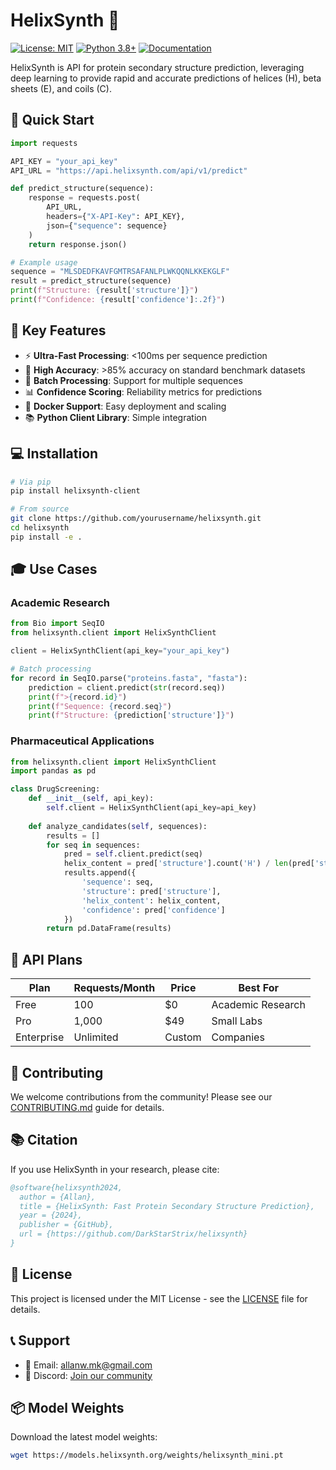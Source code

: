 
# HelixSynth 🧬

[![License: MIT](https://img.shields.io/badge/License-MIT-yellow.svg)](https://opensource.org/licenses/MIT)
[![Python 3.8+](https://img.shields.io/badge/python-3.8+-blue.svg)](https://www.python.org/downloads/)
[![Documentation](https://img.shields.io/badge/docs-latest-brightgreen.svg)](https://helixsynth.readthedocs.io/)

HelixSynth is API for protein secondary structure prediction, leveraging deep learning to provide rapid and accurate predictions of helices (H), beta sheets (E), and coils (C).

## 🚀 Quick Start

```python
import requests

API_KEY = "your_api_key"
API_URL = "https://api.helixsynth.com/api/v1/predict"

def predict_structure(sequence):
    response = requests.post(
        API_URL,
        headers={"X-API-Key": API_KEY},
        json={"sequence": sequence}
    )
    return response.json()

# Example usage
sequence = "MLSDEDFKAVFGMTRSAFANLPLWKQQNLKKEKGLF"
result = predict_structure(sequence)
print(f"Structure: {result['structure']}")
print(f"Confidence: {result['confidence']:.2f}")
```

## 🎯 Key Features

- ⚡ **Ultra-Fast Processing**: <100ms per sequence prediction
- 🎯 **High Accuracy**: >85% accuracy on standard benchmark datasets
- 🔄 **Batch Processing**: Support for multiple sequences
- 📊 **Confidence Scoring**: Reliability metrics for predictions
- 🐳 **Docker Support**: Easy deployment and scaling
- 📚 **Python Client Library**: Simple integration

## 💻 Installation

```bash
# Via pip
pip install helixsynth-client

# From source
git clone https://github.com/yourusername/helixsynth.git
cd helixsynth
pip install -e .
```

## 🎓 Use Cases

### Academic Research
```python
from Bio import SeqIO
from helixsynth.client import HelixSynthClient

client = HelixSynthClient(api_key="your_api_key")

# Batch processing
for record in SeqIO.parse("proteins.fasta", "fasta"):
    prediction = client.predict(str(record.seq))
    print(f">{record.id}")
    print(f"Sequence: {record.seq}")
    print(f"Structure: {prediction['structure']}")
```

### Pharmaceutical Applications
```python
from helixsynth.client import HelixSynthClient
import pandas as pd

class DrugScreening:
    def __init__(self, api_key):
        self.client = HelixSynthClient(api_key=api_key)
    
    def analyze_candidates(self, sequences):
        results = []
        for seq in sequences:
            pred = self.client.predict(seq)
            helix_content = pred['structure'].count('H') / len(pred['structure'])
            results.append({
                'sequence': seq,
                'structure': pred['structure'],
                'helix_content': helix_content,
                'confidence': pred['confidence']
            })
        return pd.DataFrame(results)
```

## 💎 API Plans

| Plan | Requests/Month | Price | Best For |
|------|---------------|--------|----------|
| Free | 100 | $0 | Academic Research |
| Pro | 1,000 | $49 | Small Labs |
| Enterprise | Unlimited | Custom | Companies |

## 🤝 Contributing

We welcome contributions from the community! Please see our [CONTRIBUTING.md](CONTRIBUTING.md) guide for details.

## 📚 Citation

If you use HelixSynth in your research, please cite:

```bibtex
@software{helixsynth2024,
  author = {Allan},
  title = {HelixSynth: Fast Protein Secondary Structure Prediction},
  year = {2024},
  publisher = {GitHub},
  url = {https://github.com/DarkStarStrix/helixsynth}
}
```

## 📝 License

This project is licensed under the MIT License - see the [LICENSE](LICENSE) file for details.

## 📞 Support

- 📧 Email: allanw.mk@gmail.com
- 💬 Discord: [Join our community](https://discord.gg/nWZmfN8V)

## 📦 Model Weights

Download the latest model weights:

```bash
wget https://models.helixsynth.org/weights/helixsynth_mini.pt
```

